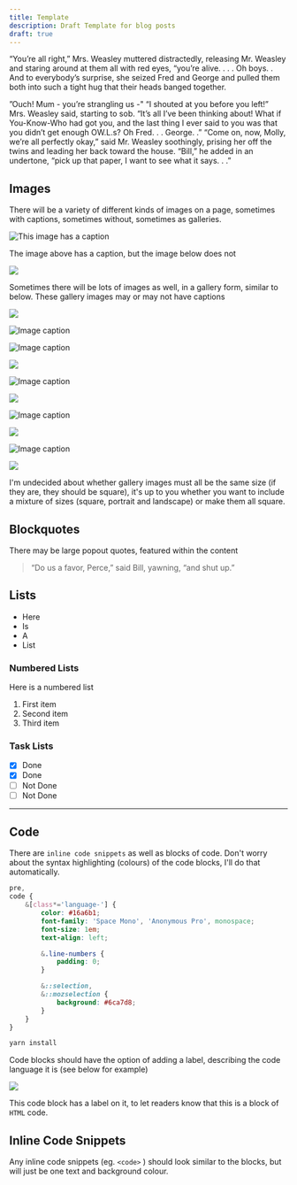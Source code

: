 ```yaml
---
title: Template
description: Draft Template for blog posts
draft: true
---
```


“You’re all right,” Mrs. Weasley muttered distractedly, releasing Mr. Weasley and staring around at them all with red eyes, “you’re alive. . . . Oh boys. . And to everybody’s surprise, she seized Fred and George and pulled them both into such a tight hug that their heads banged together. 

”Ouch! Mum - you’re strangling us -" “I shouted at you before you left!” Mrs. Weasley said, starting to sob. “It’s all I’ve been thinking about! What if You-Know-Who had got you, and the last thing I ever said to you was that you didn’t get enough OW.L.s? Oh Fred. . . George. .” “Come on, now, Molly, we’re all perfectly okay,” said Mr. Weasley soothingly, prising her off the twins and leading her back toward the house. “Bill,” he added in an undertone, “pick up that paper, I want to see what it says. . .”

## Images

There will be a variety of different kinds of images on a page, sometimes with captions, sometimes without, sometimes as galleries.

![](/img/2018/088665f97c06255f64eb49004b3705bd423b8fed_1_yarlxievsh1e6deaa5uzhq.jpg 'This image has a caption')

The image above has a caption, but the image below does not

![](/img/2018/3ff417ab6c4a58030417e0f4436065eede65d2fb_1_ja-8lujov_31dexwat8jhw.jpg)

Sometimes there will be lots of images as well, in a gallery form, similar to below. These gallery images may or may not have captions

<div class="gallery">

![](/img/2018/088665f97c06255f64eb49004b3705bd423b8fed_1_yarlxievsh1e6deaa5uzhq.jpg)

![](/img/2018/3ff417ab6c4a58030417e0f4436065eede65d2fb_1_ja-8lujov_31dexwat8jhw.jpg 'Image caption')


![](/img/feature/a4b79abde79d111584938e8b01ddf2f5dae211f3_photo-1481047540402-8f3d39289bca.jpg 'Image caption')

![](/img/2018/3ff417ab6c4a58030417e0f4436065eede65d2fb_1_ja-8lujov_31dexwat8jhw.jpg)

![](/img/feature/a4b79abde79d111584938e8b01ddf2f5dae211f3_photo-1481047540402-8f3d39289bca.jpg 'Image caption')

![](/img/2018/3ff417ab6c4a58030417e0f4436065eede65d2fb_1_ja-8lujov_31dexwat8jhw.jpg)

![](/img/2018/3ff417ab6c4a58030417e0f4436065eede65d2fb_1_ja-8lujov_31dexwat8jhw.jpg 'Image caption')

![](/img/2018/088665f97c06255f64eb49004b3705bd423b8fed_1_yarlxievsh1e6deaa5uzhq.jpg)

![](/img/feature/a4b79abde79d111584938e8b01ddf2f5dae211f3_photo-1481047540402-8f3d39289bca.jpg 'Image caption')

![](/img/2018/3ff417ab6c4a58030417e0f4436065eede65d2fb_1_ja-8lujov_31dexwat8jhw.jpg)

</div>

I'm undecided about whether gallery images must all be the same size (if they are, they should be square), it's up to you whether you want to include a mixture of sizes (square, portrait and landscape) or make them all square.

## Blockquotes

There may be large popout quotes, featured within the content

> “Do us a favor, Perce,” said Bill, yawning, “and shut up.”

## Lists

- Here
- Is
- A
- List

### Numbered Lists

Here is a numbered list

1. First item
2. Second item
3. Third item

### Task Lists

- [x]  Done
- [x]  Done
- [ ]  Not Done
- [ ]  Not Done

---

## Code

There are `inline code snippets` as well as blocks of code. Don't worry about the syntax highlighting (colours) of the code blocks, I'll do that automatically.

```scss
pre,
code {
	&[class*='language-'] {
		color: #16a6b1;
		font-family: 'Space Mono', 'Anonymous Pro', monospace;
		font-size: 1em;
		text-align: left;

		&.line-numbers {
			padding: 0;
		}

		&::selection,
		&::mozselection {
			background: #6ca7d8;
		}
	}
}
```

```bash
yarn install
```

Code blocks should have the option of adding a label, describing the code language it is (see below for example)

![](/img/feature/homepage.png)

This code block has a label on it, to let readers know that this is a block of `HTML` code.

## Inline Code Snippets

Any inline code snippets (eg. `<code>` ) should look similar to the blocks, but will just be one text and background colour.